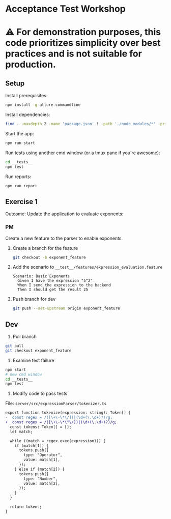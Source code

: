 # Acceptance Test Workshop

# :warning: For demonstration purposes, this code prioritizes simplicity over best practices and is not suitable for production.

## Setup
Install prerequisites:
``` bash
npm install -g allure-commandline
```

Install dependencies:
``` bash
find . -maxdepth 2 -name 'package.json' ! -path './node_modules/*' -print0 | xargs -0 -n1 dirname | sort -u | xargs -I {} npm install --prefix {}
```

Start the app:
``` bash
npm run start
```

Run tests using another cmd window (or a tmux pane if you're awesome):
``` bash
cd __tests__
npm test
```

Run reports:
```bash
npm run report
```

## Exercise 1
Outcome: Update the application to evaluate exponents:

### PM
Create a new feature to the parser to enable exponents.

1. Create a branch for the feature
    ``` bash
    git checkout -b exponent_feature
    ```
1. Add the scenario to `__test__/features/expression_evaluation.feature`
    ```
    Scenario: Basic Exponents
      Given I have the expression "5^2"
      When I send the expression to the backend
      Then I should get the result 25
    ```
1. Push branch for dev
    ``` bash
    git push --set-upstream origin exponent_feature
    ```

## Dev
1. Pull branch
  ``` bash
  git pull
  git checkout exponent_feature
  ```
1. Examine test failure
  ``` bash
  npm start
  # new cmd window
  cd __tests__
  npm test
  ```
1. Modify code to pass tests

  File: `server/src/expressionParser/tokenizer.ts`
  ``` diff
  export function tokenize(expression: string): Token[] {
  -  const regex = /([\+\-\*\/])|(\d+(\.\d+)?)/g;
  +  const regex = /([\+\-\*\^\/])|(\d+(\.\d+)?)/g;
    const tokens: Token[] = [];
    let match;

    while ((match = regex.exec(expression))) {
      if (match[1]) {
        tokens.push({
          type: "Operator",
          value: match[1],
        });
      } else if (match[2]) {
        tokens.push({
          type: "Number",
          value: match[2],
        });
      }
    }

    return tokens;
  }
  ```
